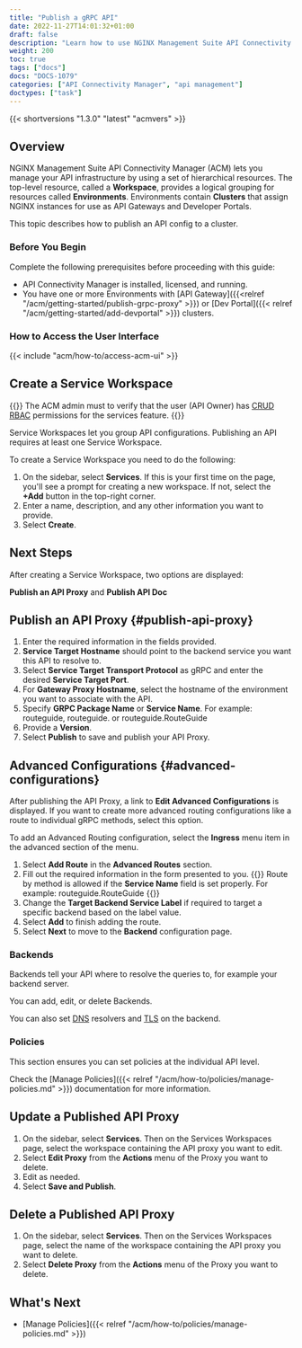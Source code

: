 ```yaml
---
title: "Publish a gRPC API"
date: 2022-11-27T14:01:32+01:00
draft: false
description: "Learn how to use NGINX Management Suite API Connectivity Manager to publish gRPC APIs to your gRPC API Gateway."
weight: 200
toc: true
tags: ["docs"]
docs: "DOCS-1079"
categories: ["API Connectivity Manager", "api management"]
doctypes: ["task"]
---
```


{{< shortversions "1.3.0" "latest" "acmvers" >}}

## Overview

NGINX Management Suite API Connectivity Manager (ACM) lets you manage your API infrastructure by using a set of hierarchical resources. The top-level resource, called a **Workspace**, provides a logical grouping for resources called **Environments**. Environments contain **Clusters** that assign NGINX instances for use as API Gateways and Developer Portals.

This topic describes how to publish an API config to a cluster.

### Before You Begin

Complete the following prerequisites before proceeding with this guide:

- API Connectivity Manager is installed, licensed, and running.
- You have one or more Environments with [API Gateway]({{<relref "/acm/getting-started/publish-grpc-proxy" >}}) or [Dev Portal]({{< relref "/acm/getting-started/add-devportal" >}}) clusters.

### How to Access the User Interface

{{< include "acm/how-to/access-acm-ui" >}}

## Create a Service Workspace

{{<note>}}
The ACM admin must to verify that the user (API Owner) has [CRUD](https://en.wikipedia.org/wiki/Create,_read,_update_and_delete) [RBAC](https://en.wikipedia.org/wiki/Role-based_access_control) permissions for the services feature.
{{</note>}}

Service Workspaces let you group API configurations. Publishing an API requires at least one Service Workspace.

To create a Service Workspace you need to do the following:

1. On the sidebar, select **Services**. If this is your first time on the page, you'll see a prompt for creating a new workspace. If not, select the **+Add** button in the top-right corner.
2. Enter a name, description, and any other information you want to provide.
3. Select **Create**.

## Next Steps

After creating a Service Workspace, two options are displayed:

**Publish an API Proxy** and **Publish API Doc**

## Publish an API Proxy {#publish-api-proxy}

1. Enter the required information in the fields provided.
2. **Service Target Hostname** should point to the backend service you want this API to resolve to.
3. Select **Service Target Transport Protocol** as gRPC and enter the desired **Service Target Port**.
3. For **Gateway Proxy Hostname**, select the hostname of the environment you want to associate with the API.
4. Specify **GRPC Package Name** or **Service Name**. For example: routeguide, routeguide. or routeguide.RouteGuide 
5. Provide a **Version**.
5. Select **Publish** to save and publish your API Proxy.

## Advanced Configurations {#advanced-configurations}

After publishing the API Proxy, a link to **Edit Advanced Configurations** is displayed.
If you want to create more advanced routing configurations like a route to individual gRPC methods, select this option.

To add an Advanced Routing configuration, select the **Ingress** menu item in the advanced section of the menu.

1. Select **Add Route** in the **Advanced Routes** section.
2. Fill out the required information in the form presented to you.
{{<note>}} Route by method is allowed if the **Service Name** field is set properly. For example: routeguide.RouteGuide {{</note>}}
3. Change the **Target Backend Service Label** if required to target a specific backend based on the label value.
7. Select **Add** to finish adding the route.
8. Select **Next** to move to the **Backend** configuration page.

### Backends

Backends tell your API where to resolve the queries to, for example your backend server.

You can add, edit, or delete Backends.

You can also set [DNS](https://en.wikipedia.org/wiki/Domain_Name_System) resolvers and [TLS](https://en.wikipedia.org/wiki/Transport_Layer_Security) on the backend.

### Policies

This section ensures you can set policies at the individual API level.

Check the [Manage Policies]({{< relref "/acm/how-to/policies/manage-policies.md" >}}) documentation for more information.

## Update a Published API Proxy

1. On the sidebar, select **Services**. Then on the Services Workspaces page, select the workspace containing the API proxy you want to edit.
2. Select **Edit Proxy** from the **Actions** menu of the Proxy you want to delete.
3. Edit as needed.
4. Select **Save and Publish**.

## Delete a Published API Proxy

1. On the sidebar, select **Services**. Then on the Services Workspaces page, select the name of the workspace containing the API proxy you want to delete.
2. Select **Delete Proxy** from the **Actions** menu of the Proxy you want to delete.

## What's Next

- [Manage Policies]({{< relref "/acm/how-to/policies/manage-policies.md" >}})
